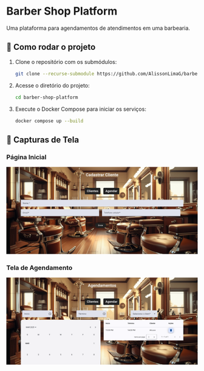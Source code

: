 # Barber Shop Platform

Uma plataforma para agendamentos de atendimentos em uma barbearia.

## 🚀 Como rodar o projeto

1. Clone o repositório com os submódulos:
   ```bash
   git clone --recurse-submodule https://github.com/AlissonLimaG/barber-shop-platform.git
   ```

2. Acesse o diretório do projeto:
   ```bash
   cd barber-shop-platform
   ```

3. Execute o Docker Compose para iniciar os serviços:
   ```bash
   docker compose up --build
   ```

## 📸 Capturas de Tela

### Página Inicial
![Home](./screenshots/home.png)

### Tela de Agendamento
![Agendamento](./screenshots/agendamento.png)


